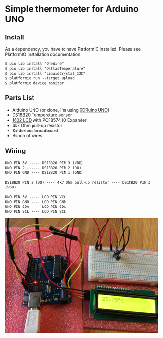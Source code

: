 # Simple thermometer for Arduino UNO

## Install

As a dependency, you have to have PlatformIO installed. Please see [PlatformIO installation] documentation.

```
$ pio lib install "OneWire"
$ pio lib install "DallasTemperature"
$ pio lib install "LiquidCrystal_I2C"
$ platformio run --target upload
$ platformio device monitor
```

## Parts List

* Arduino UNO (or clone, I'm using [XDRuino UNO])
* [DS18B20] Temperature sensor
* [1602 LCD] with PCF8574 IO Expander
* 4k7 Ohm pull-up resistor
* Solderless breadboard
* Bunch of wires

## Wiring

```
UNO PIN 5V ----- DS18B20 PIN 3 (VDD)
UNO PIN 2 ------ DS18B20 PIN 2 (DQ)
UNO PIN GND ---- DS18B20 PIN 1 (GND)

DS18B20 PIN 2 (DQ) ---- 4k7 Ohm pull-up resistor ---- DS18B20 PIN 3 (VDD)

UNO PIN 5V ----- LCD PIN VCC
UNO PIN GND ---- LCD PIN GND
UNO PIN SDA ---- LCD PIN SDA
UNO PIN SCL ---- LCD PIN SCL

```
![Wiring](wiring.jpg)


[PlatformIO installation]: http://docs.platformio.org/en/latest/installation.html
[XDRuino UNO]: http://www.dx.com/p/uno-r3-development-board-microcontroller-mega328p-atmega16u2-compat-for-arduino-blue-black-215600#.Wdil7hdBoUE
[1602 LCD]: http://www.dx.com/p/i2c-iic-lcd-1602-yellow-green-display-module-w-4p-wire-for-arduino-441734#.WdimBxdBoUE
[DS18B20]: https://datasheets.maximintegrated.com/en/ds/DS18B20.pdf


